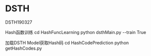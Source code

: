 # DSTH
DSTH190327

Hash函数训练
cd HashFuncLearning
python dsthMain.py --train True

加载DSTH Model获取Hash码
cd HashCodePrediction
python getHashCodes.py
